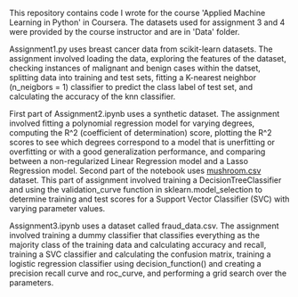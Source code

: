This repository contains code I wrote for the course 'Applied Machine Learning in Python' in Coursera. The datasets used for assignment 3 and 4 were provided by the course instructor and are in 'Data' folder.

Assignment1.py uses breast cancer data from scikit-learn datasets. The assignment involved loading the data, exploring the features of the dataset, checking instances of malignant and benign cases within the datset, splitting data into training and test sets, fitting a K-nearest neighbor (n_neigbors = 1) classifier to predict the class label of test set, and calculating the accuracy of the knn classifier.

First part of Assignment2.ipynb uses a synthetic dataset. The assignment involved fitting a polynomial regression model for varying degrees, computing the R^2 (coefficient of determination) score, plotting the R^2 scores to see which degrees correspond to a model that is unerfitting or overfitting or with a good generalization performance, and comparing between a non-regularized Linear Regression model and a Lasso Regression model. Second part of the notebook uses [mushroom.csv](https://archive.ics.uci.edu/dataset/73/mushroom) dataset. This part of assignment involved training a DecisionTreeClassifier and using the validation_curve function in sklearn.model_selection to determine training and test scores for a Support Vector Classifier (SVC) with varying parameter values.

Assignment3.ipynb uses a dataset called fraud_data.csv. The assignment involved training a dummy classifier that classifies everything as the majority class of the training data and calculating accuracy and recall, training a SVC classifier and calculating the confusion matrix, training a logistic regression classifier using decision_function() and creating a precision recall curve and roc_curve, and performing a grid search over the parameters.
